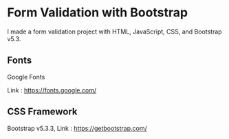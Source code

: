 # Form Validation with Bootstrap

I made a form validation project with HTML, JavaScript, CSS, and Bootstrap v5.3.

## Fonts

Google Fonts

Link : https://fonts.google.com/

## CSS Framework

Bootstrap v5.3.3, Link : https://getbootstrap.com/
